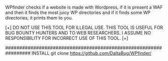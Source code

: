 WPfinder checks if a website is made with Wordpress, if it is present a WAF and then it finds the most juicy WP directories and if it finds some WP directories, it prints them to you.

[+] DO NOT USE THIS TOOL FOR ILLEGAL USE. THIS TOOL IS USEFUL FOR BUG BOUNTY HUNTERS AND TO WEB RESEARCHERS. I ASSUME NO RESPONSIBILITY FOR INCORRECT USE OF THIS TOOL. [+]

#################################################################
INSTALL
git clone https://github.com/DaltaBug/WPfinder/
